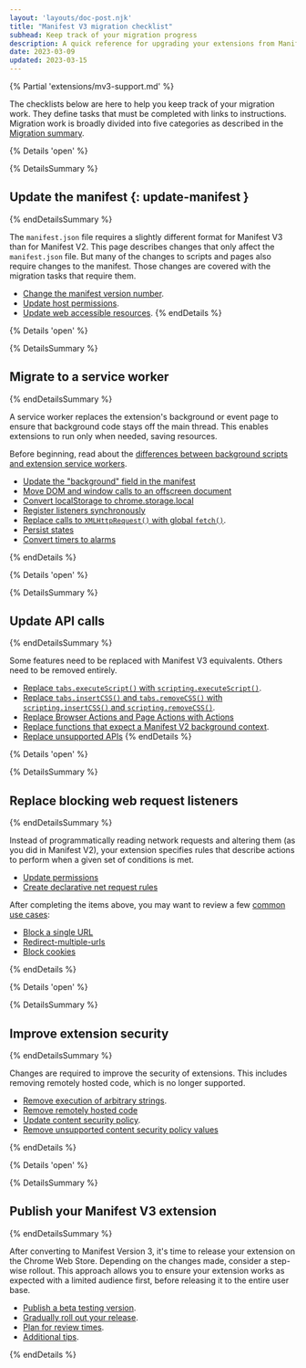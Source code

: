 ```yaml
---
layout: 'layouts/doc-post.njk'
title: "Manifest V3 migration checklist"
subhead: Keep track of your migration progress
description: A quick reference for upgrading your extensions from Manifest V2 to Manifest V3.
date: 2023-03-09
updated: 2023-03-15
---
```


{% Partial 'extensions/mv3-support.md' %}

The checklists below are here to help you keep track of your migration work. They define tasks that must be completed with links to instructions. Migration work is broadly divided into five categories as described in the [Migration summary](). 

{% Details  'open' %}

{% DetailsSummary %}
## Update the manifest {: update-manifest }
{% endDetailsSummary %}

The `manifest.json` file requires a slightly different format for Manifest V3 than for Manifest V2. This page describes changes that only affect the `manifest.json` file. But many of the changes to scripts and pages also require changes to the manifest. Those changes are covered with the migration tasks that require them.

* [Change the manifest version number](/docs/extensions/migrating/manifest/#change-version).
* [Update host permissions](/docs/extensions/migrating/manifest/#update-host-permissions).
* [Update web accessible resources](/docs/extensions/migrating/manifest/#update-wa-resources).
{% endDetails %}

{% Details  'open' %}

{% DetailsSummary %}
## Migrate to a service worker
{% endDetailsSummary %}

A service worker replaces the extension's background or event page to ensure that background code stays off the main thread. This enables extensions to run only when needed, saving resources.

Before beginning, read about the [differences between background scripts and extension service workers](/docs/extensions/migrating/to-service-workers/#differences-with-sws).

* [Update the "background" field in the manifest](/docs/extensions/migrating/to-service-workers/#update-bg-field)
* [Move DOM and window calls to an offscreen document](/docs/extensions/migrating/to-service-workers/#move-dom-and-window)
* [Convert localStorage to chrome.storage.local](/docs/extensions/migrating/to-service-workers/#convert-localstorage)
* [Register listeners synchronously](/docs/extensions/migrating/to-service-workers/#register-listeners)
* [Replace calls to `XMLHttpRequest()` with global `fetch()`](/docs/extensions/migrating/to-service-workers/#replace-xmlhttprequest).
* [Persist states](/docs/extensions/migrating/to-service-workers/#persist-states)
* [Convert timers to alarms](/docs/extensions/migrating/to-service-workers/#convert-timers)

{% endDetails %}

{% Details  'open' %}

{% DetailsSummary %}
## Update API calls
{% endDetailsSummary %}

Some features need to be replaced with Manifest V3 equivalents. Others need to be removed entirely.

* [Replace `tabs.executeScript()` with `scripting.executeScript()`](/docs/extensions/migrating/api-calls/#replace-executescript).
* [Replace `tabs.insertCSS()` and `tabs.removeCSS()` with `scripting.insertCSS()` and `scripting.removeCSS()`](/docs/extensions/migrating/api-calls/#replace-insertcss-removecss).
* [Replace Browser Actions and Page Actions with Actions](/docs/extensions/migrating/api-calls/#replace-browser-page-actions)
* [Replace functions that expect a Manifest V2 background context](/docs/extensions/migrating/api-calls/#replace-mv2-function).
* [Replace unsupported APIs](/docs/extensions/migrating/api-calls/#replace-unsupported-apis) 
{% endDetails %}

{% Details  'open' %}

{% DetailsSummary %}
## Replace blocking web request listeners
{% endDetailsSummary %}

Instead of programmatically reading network requests and altering them (as you did in Manifest V2), your extension specifies rules that describe actions to perform when a given set of conditions is met.

* [Update permissions](/docs/extensions/migrating/blocking-web-requests/#update-permissions)
* [Create declarative net request rules](/docs/extensions/migrating/blocking-web-requests/#create-dnr-rules)

After completing the items above, you may want to review a few [common use cases](/docs/extensions/migrating/blocking-web-requests/#common-use-cases):

* [Block a single URL](/docs/extensions/migrating/blocking-web-requests/#block-a-single-url)
* [Redirect-multiple-urls](/docs/extensions/migrating/blocking-web-requests/#redirect-multiple-urls)
* [Block cookies](/docs/extensions/migrating/blocking-web-requests/#block-cookies)

{% endDetails %}

{% Details  'open' %}

{% DetailsSummary %}
## Improve extension security
{% endDetailsSummary %}

Changes are required to improve the security of extensions. This includes removing remotely hosted code, which is no longer supported.
* [Remove execution of arbitrary strings](/docs/extensions/migrating/improve-security/#remove-execution-of-strings).
* [Remove remotely hosted code](/docs/extensions/migrating/improve-security/#remove-remote-code)
* [Update content security policy](/docs/extensions/migrating/improve-security/#update-csp).
* [Remove unsupported content security policy values](/docs/extensions/migrating/improve-security/#remove-unsupported-csv)

{% endDetails %}

{% Details  'open' %}

{% DetailsSummary %}
## Publish your Manifest V3 extension
{% endDetailsSummary %}

After converting to Manifest Version 3, it's time to release your extension on the Chrome Web Store. Depending on the changes made, consider a step-wise rollout. This approach allows you to ensure your extension works as expected with a limited audience first, before releasing it to the entire user base.

* [Publish a beta testing version](/docs/extensions/migrating/publish-mv3/#publish-beta).
* [Gradually roll out your release](/docs/extensions/migrating/publish-mv3/#gradual-rollout).
* [Plan for review times](/docs/extensions/migrating/publish-mv3/#review).
* [Additional tips](/docs/extensions/migrating/publish-mv3/#tips).

{% endDetails %}